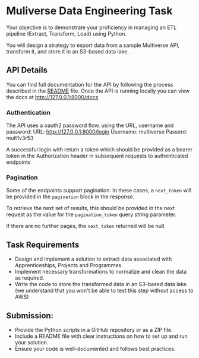 # Muliverse Data Engineering Task

Your objective is to demonstrate your proficiency in managing an ETL pipeline (Extract, Transform, Load) using Python.

You will design a strategy to export data from a sample Multiverse API, transform it, and store it in an S3-based data lake.

## API Details

You can find full documentation for the API by following the process described in the [README](README.md) file.
Once the API is running locally you can view the docs at http://127.0.0.1:8000/docs

### Authentication

The API uses a oauth2 password flow, using the URL, username and password:
URL: http://127.0.0.1:8000/login
Username: multiverse
Passord: mult1v3r53

A successful login with return a token which should be provided as a bearer token in the Authorization header in subsequent requests to authenticated endpoints

### Pagination

Some of the endpoints support pagination. In these cases, a `next_token` will be provided in the `pagination` block in the response.

To retrieve the next set of results, this should be provided in the next request as the value for the `pagination_token` query string parameter.

If there are no further pages, the `next_token` returned will be null.

## Task Requirements

- Design and implement a solution to extract data associated with Apprenticeships, Projects and Programmes.
- Implement necessary transformations to normalize and clean the data as required.
- Write the code to store the transformed data in an S3-based data lake (we understand that you won't be able to test this step without access to AWS)

## Submission:

- Provide the Python scripts in a GitHub repository or as a ZIP file.
- Include a README file with clear instructions on how to set up and run your solution.
- Ensure your code is well-documented and follows best practices.
